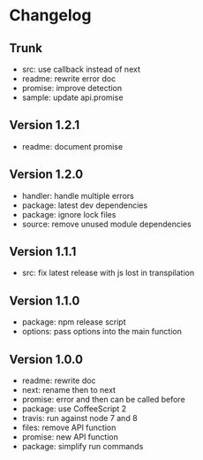 
# Changelog

## Trunk

* src: use callback instead of next
* readme: rewrite error doc
* promise: improve detection
* sample: update api.promise

## Version 1.2.1

* readme: document promise

## Version 1.2.0

* handler: handle multiple errors
* package: latest dev dependencies
* package: ignore lock files
* source: remove unused module dependencies

## Version 1.1.1

* src: fix latest release with js lost in transpilation

## Version 1.1.0

* package: npm release script
* options: pass options into the main function

## Version 1.0.0

* readme: rewrite doc
* next: rename then to next
* promise: error and then can be called before
* package: use CoffeeScript 2
* travis: run against node 7 and 8
* files: remove API function
* promise: new API function
* package: simplify run commands
